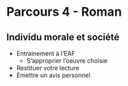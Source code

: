 # Parcours 4 - Roman
## Individu morale et société

* Entrainement à l’EAF
	* S’approprier l’oeuvre choisie
* Restituer votre lecture
* Emettre un avis personnel
